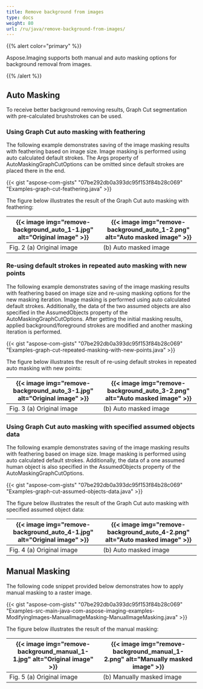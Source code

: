 ```yaml
---
title: Remove background from images
type: docs
weight: 80
url: /ru/java/remove-background-from-images/
---
```


{{% alert color="primary" %}} 

Aspose.Imaging supports both manual and auto masking options for background removal from images.

{{% /alert %}} 

## **Auto Masking**
To receive better background removing results, Graph Cut segmentation with pre-calculated brushstrokes can be used.

### **Using Graph Cut auto masking with feathering**

The following example demonstrates saving of the image masking results with feathering based on image size. Image masking is performed using auto calculated default strokes. The Args property of AutoMaskingGraphCutOptions can be omitted since default strokes are placed there in the end.

{{< gist "aspose-com-gists" "07be292db0a393dc95f153f84b28c069" "Examples-graph-cut-feathering.java" >}}

The figure below illustrates the result of the Graph Cut auto masking with feathering:

| {{< image img="remove-background_auto_1-1.jpg" alt="Original image" >}} | {{< image img="remove-background_auto_1-2.png" alt="Auto masked image" >}} |
| ------------------------------------------- | ------------------------------------------- |
| Fig. 2 (a) Original image                   | (b) Auto masked image                 |

### **Re-using default strokes in repeated auto masking with new points**

The following example demonstrates saving of the image masking results with feathering based on image size and re-using masking options for the new masking iteration. Image masking is performed using auto calculated default strokes. Additionally, the data of the two assumed objects are also specified in the AssumedObjects property of the AutoMaskingGraphCutOptions. After getting the initial masking results, applied background/foreground strokes are modified and another masking iteration is performed.

{{< gist "aspose-com-gists" "07be292db0a393dc95f153f84b28c069" "Examples-graph-cut-repeated-masking-with-new-points.java" >}}

The figure below illustrates the result of re-using default strokes in repeated auto masking with new points:

| {{< image img="remove-background_auto_3-1.jpg" alt="Original image" >}} | {{< image img="remove-background_auto_3-2.png" alt="Auto masked image" >}} |
| ------------------------------------------- | ------------------------------------------- |
| Fig. 3 (a) Original image                   | (b) Auto masked image                   |

### **Using Graph Cut auto masking with specified assumed objects data**

The following example demonstrates saving of the image masking results with feathering based on image size. Image masking is performed using auto calculated default strokes. Additionally, the data of a one assumed human object is also specified in the AssumedObjects property of the AutoMaskingGraphCutOptions.

{{< gist "aspose-com-gists" "07be292db0a393dc95f153f84b28c069" "Examples-graph-cut-assumed-objects-data.java" >}}

The figure below illustrates the result of the Graph Cut auto masking with specified assumed object data:

| {{< image img="remove-background_auto_4-1.jpg" alt="Original image" >}} | {{< image img="remove-background_auto_4-2.png" alt="Auto masked image" >}} |
| ------------------------------------------- | ------------------------------------------- |
| Fig. 4 (a) Original image                   | (b) Auto masked image                   |

## **Manual Masking**
The following code snippet provided below demonstrates how to apply manual masking to a raster image.

{{< gist "aspose-com-gists" "07be292db0a393dc95f153f84b28c069" "Examples-src-main-java-com-aspose-imaging-examples-ModifyingImages-ManualImageMasking-ManualImageMasking.java" >}}

The figure below illustrates the result of the manual masking:

| {{< image img="remove-background_manual_1-1.jpg" alt="Original image" >}} | {{< image img="remove-background_manual_1-2.png" alt="Manually masked image" >}} |
| ------------------------------------------- | ------------------------------------------- |
| Fig. 5 (a) Original image                   | (b) Manually masked image                   |


